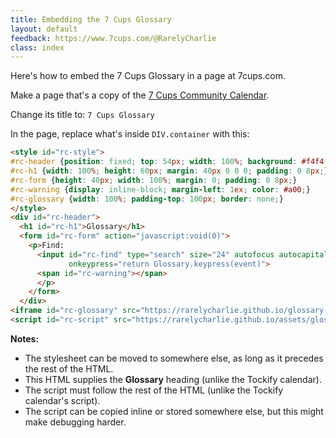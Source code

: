 ```yaml
---
title: Embedding the 7 Cups Glossary
layout: default
feedback: https://www.7cups.com/@RarelyCharlie
class: index
---
```


Here's how to embed the 7 Cups Glossary in a page at 7cups.com.

Make a page that's a copy of the [7 Cups Community Calendar](https://www.7cups.com/home/communityCalendar.php).

Change its title to: `7 Cups Glossary`

In the page, replace what's inside `DIV.container` with this:

~~~ html
<style id="rc-style">
#rc-header {position: fixed; top: 54px; width: 100%; background: #f4f4f4;}
#rc-h1 {width: 100%; height: 60px; margin: 40px 0 0 0; padding: 0 8px;}
#rc-form {height: 40px; width: 100%; margin: 0; padding: 0 8px;}
#rc-warning {display: inline-block; margin-left: 1ex; color: #a00;}
#rc-glossary {width: 100%; padding-top: 100px; border: none;}
</style>
<div id="rc-header">
  <h1 id="rc-h1">Glossary</h1>
  <form id="rc-form" action="javascript:void(0)">
    <p>Find: 
      <input id="rc-find" type="search" size="24" autofocus autocapitalize="none"
             onkeypress="return Glossary.keypress(event)">
      <span id="rc-warning"></span>
      </p>
    </form>
  </div>
<iframe id="rc-glossary" src="https://rarelycharlie.github.io/glossary-framed"></iframe>
<script id="rc-script" src="https://rarelycharlie.github.io/assets/glossary.js"></script>
~~~

**Notes:**

- The stylesheet can be moved to somewhere else, as long as it precedes the rest of the HTML.
- This HTML supplies the **Glossary** heading (unlike the Tockify calendar).
- The script must follow the rest of the HTML (unlike the Tockify calendar's script).
- The script can be copied inline or stored somewhere else, but this might make debugging harder.
